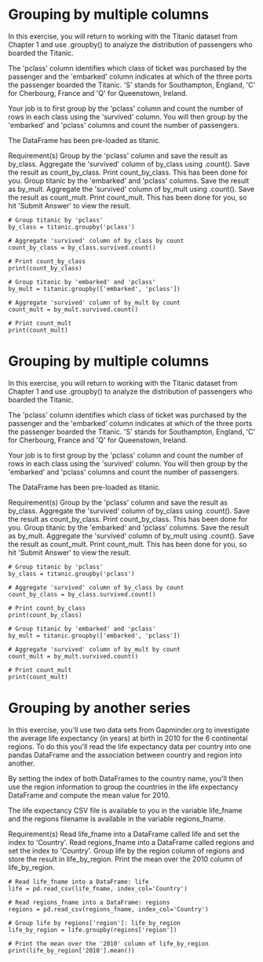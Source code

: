 # Grouping by multiple columns
In this exercise, you will return to working with the Titanic dataset from Chapter 1 and use .groupby() to analyze the distribution of passengers who boarded the Titanic.

The 'pclass' column identifies which class of ticket was purchased by the passenger and the 'embarked' column indicates at which of the three ports the passenger boarded the Titanic. 'S' stands for Southampton, England, 'C' for Cherbourg, France and 'Q' for Queenstown, Ireland.

Your job is to first group by the 'pclass' column and count the number of rows in each class using the 'survived' column. You will then group by the 'embarked' and 'pclass' columns and count the number of passengers.

The DataFrame has been pre-loaded as titanic.

Requirement(s)
Group by the 'pclass' column and save the result as by_class.
Aggregate the 'survived' column of by_class using .count(). Save the result as count_by_class.
Print count_by_class. This has been done for you.
Group titanic by the 'embarked' and 'pclass' columns. Save the result as by_mult.
Aggregate the 'survived' column of by_mult using .count(). Save the result as count_mult.
Print count_mult. This has been done for you, so hit 'Submit Answer' to view the result.
```
# Group titanic by 'pclass'
by_class = titanic.groupby('pclass')

# Aggregate 'survived' column of by_class by count
count_by_class = by_class.survived.count()

# Print count_by_class
print(count_by_class)

# Group titanic by 'embarked' and 'pclass'
by_mult = titanic.groupby(['embarked', 'pclass'])

# Aggregate 'survived' column of by_mult by count
count_mult = by_mult.survived.count()

# Print count_mult
print(count_mult)
```

# Grouping by multiple columns
In this exercise, you will return to working with the Titanic dataset from Chapter 1 and use .groupby() to analyze the distribution of passengers who boarded the Titanic.

The 'pclass' column identifies which class of ticket was purchased by the passenger and the 'embarked' column indicates at which of the three ports the passenger boarded the Titanic. 'S' stands for Southampton, England, 'C' for Cherbourg, France and 'Q' for Queenstown, Ireland.

Your job is to first group by the 'pclass' column and count the number of rows in each class using the 'survived' column. You will then group by the 'embarked' and 'pclass' columns and count the number of passengers.

The DataFrame has been pre-loaded as titanic.

Requirement(s)
Group by the 'pclass' column and save the result as by_class.
Aggregate the 'survived' column of by_class using .count(). Save the result as count_by_class.
Print count_by_class. This has been done for you.
Group titanic by the 'embarked' and 'pclass' columns. Save the result as by_mult.
Aggregate the 'survived' column of by_mult using .count(). Save the result as count_mult.
Print count_mult. This has been done for you, so hit 'Submit Answer' to view the result.
```
# Group titanic by 'pclass'
by_class = titanic.groupby('pclass')

# Aggregate 'survived' column of by_class by count
count_by_class = by_class.survived.count()

# Print count_by_class
print(count_by_class)

# Group titanic by 'embarked' and 'pclass'
by_mult = titanic.groupby(['embarked', 'pclass'])

# Aggregate 'survived' column of by_mult by count
count_mult = by_mult.survived.count()

# Print count_mult
print(count_mult)
```

# Grouping by another series
In this exercise, you'll use two data sets from Gapminder.org to investigate the average life expectancy (in years) at birth in 2010 for the 6 continental regions. To do this you'll read the life expectancy data per country into one pandas DataFrame and the association between country and region into another.

By setting the index of both DataFrames to the country name, you'll then use the region information to group the countries in the life expectancy DataFrame and compute the mean value for 2010.

The life expectancy CSV file is available to you in the variable life_fname and the regions filename is available in the variable regions_fname.

Requirement(s)
Read life_fname into a DataFrame called life and set the index to 'Country'.
Read regions_fname into a DataFrame called regions and set the index to 'Country'.
Group life by the region column of regions and store the result in life_by_region.
Print the mean over the 2010 column of life_by_region.
```
# Read life_fname into a DataFrame: life
life = pd.read_csv(life_fname, index_col='Country')

# Read regions_fname into a DataFrame: regions
regions = pd.read_csv(regions_fname, index_col='Country')

# Group life by regions['region']: life_by_region
life_by_region = life.groupby(regions['region'])

# Print the mean over the '2010' column of life_by_region
print(life_by_region['2010'].mean())
```
